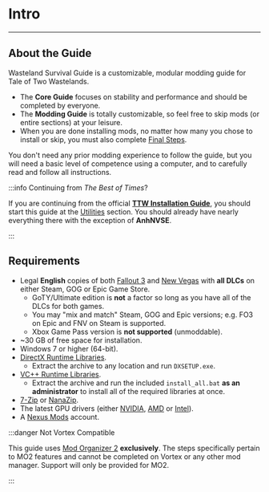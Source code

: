 # Intro
---

## About the Guide

Wasteland Survival Guide is a customizable, modular modding guide for Tale of Two Wastelands.
* The **Core Guide** focuses on stability and performance and should be completed by everyone.
* The **Modding Guide** is totally customizable, so feel free to skip mods (or entire sections) 
at your leisure. 
* When you are done installing mods, no matter how many you chose to install 
or skip, you must also complete [Final Steps](finish).

You don't need any prior modding experience to follow the guide, but you will need a basic level
of competence using a computer, and to carefully read and follow all instructions.

:::info Continuing from _The Best of Times_?

If you are continuing from the official [**TTW Installation Guide**](http://thebestoftimes.moddinglinked.com/),
you should start this guide at the [Utilities](utilities) section. You should already have
nearly everything there with the exception of **AnhNVSE**.

:::

## Requirements

- Legal **English** copies of both [Fallout 3](https://gg.deals/pack/fallout-3-game-of-the-year-edition/) 
and [New Vegas](https://gg.deals/pack/fallout-new-vegas-ultimate-edition/) with **all DLCs** on either 
Steam, GOG or Epic Game Store.
  - GoTY/Ultimate edition is **not** a factor so long as you have all of the DLCs for both games.
  - You may "mix and match" Steam, GOG and Epic versions; e.g. FO3 on Epic and FNV on Steam is supported.
  - Xbox Game Pass version is **not supported** (unmoddable).
- ~30 GB of free space for installation.
- Windows 7 or higher (64-bit).
- [DirectX Runtime Libraries](https://www.microsoft.com/en-us/download/details.aspx?id=8109).
  - Extract the archive to any location and run `DXSETUP.exe`.
- [VC++ Runtime Libraries](https://www.techpowerup.com/download/visual-c-redistributable-runtime-package-all-in-one/).
  - Extract the archive and run the included `install_all.bat` **as an administrator** to install all
    of the required libraries at once.
- [7-Zip](https://www.7-zip.org/) or [NanaZip](https://github.com/M2Team/NanaZip/releases/latest).
- The latest GPU drivers (either
  [NVIDIA](https://www.nvidia.com/download/index.aspx),
  [AMD](https://www.amd.com/en/support) or
  [Intel](https://www.intel.com/content/www/us/en/download/19344/intel-graphics-windows-dch-drivers.html)).
- A [Nexus Mods](https://users.nexusmods.com/register) account.

:::danger Not Vortex Compatible

This guide uses [Mod Organizer 2](https://www.nexusmods.com/skyrimspecialedition/mods/6194)
**exclusively**. The steps specifically pertain to MO2 features and cannot be completed
on Vortex or any other mod manager. Support will only be provided for MO2.

:::
